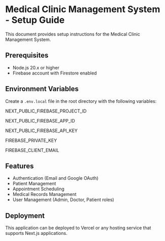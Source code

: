# Medical Clinic Management System - Setup Guide

This document provides setup instructions for the Medical Clinic Management System.

## Prerequisites

- Node.js 20.x or higher
- Firebase account with Firestore enabled

## Environment Variables

Create a `.env.local` file in the root directory with the following variables:

NEXT_PUBLIC_FIREBASE_PROJECT_ID

NEXT_PUBLIC_FIREBASE_APP_ID

NEXT_PUBLIC_FIREBASE_API_KEY

FIREBASE_PRIVATE_KEY

FIREBASE_CLIENT_EMAIL

## Features

- Authentication (Email and Google OAuth)
- Patient Management
- Appointment Scheduling
- Medical Records Management
- User Management (Admin, Doctor, Patient roles)

## Deployment

This application can be deployed to Vercel or any hosting service that supports Next.js applications.